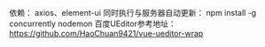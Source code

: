 依赖：
    axios、element-ui
同时执行与服务器自动更新： 
    npm install -g concurrently  nodemon
百度UEditor参考地址：https://github.com/HaoChuan9421/vue-ueditor-wrap